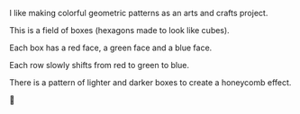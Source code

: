 I like making colorful geometric patterns as an arts and crafts project.  

This is a field of boxes (hexagons made to look like cubes).

Each box has a red face, a green face and a blue face.

Each row slowly shifts from red to green to blue.

There is a pattern of lighter and darker boxes to create a honeycomb effect.

:thinking:

